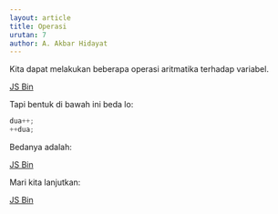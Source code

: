 ```yaml
---
layout: article
title: Operasi
urutan: 7
author: A. Akbar Hidayat
---
```


Kita dapat melakukan beberapa operasi aritmatika terhadap variabel.

<a class="jsbin-embed" href="http://jsbin.com/EgeSipiQ/1/embed?js,console">JS Bin</a><script src="http://static.jsbin.com/js/embed.js"></script>

Tapi bentuk di bawah ini beda lo:

``` javascript
dua++;
++dua;
```

Bedanya adalah:

<a class="jsbin-embed" href="http://jsbin.com/EzEJEcEq/1/embed?js,console">JS Bin</a><script src="http://static.jsbin.com/js/embed.js"></script>

Mari kita lanjutkan:

<a class="jsbin-embed" href="http://jsbin.com/ALoxuBuV/1/embed?js,console">JS Bin</a><script src="http://static.jsbin.com/js/embed.js"></script>